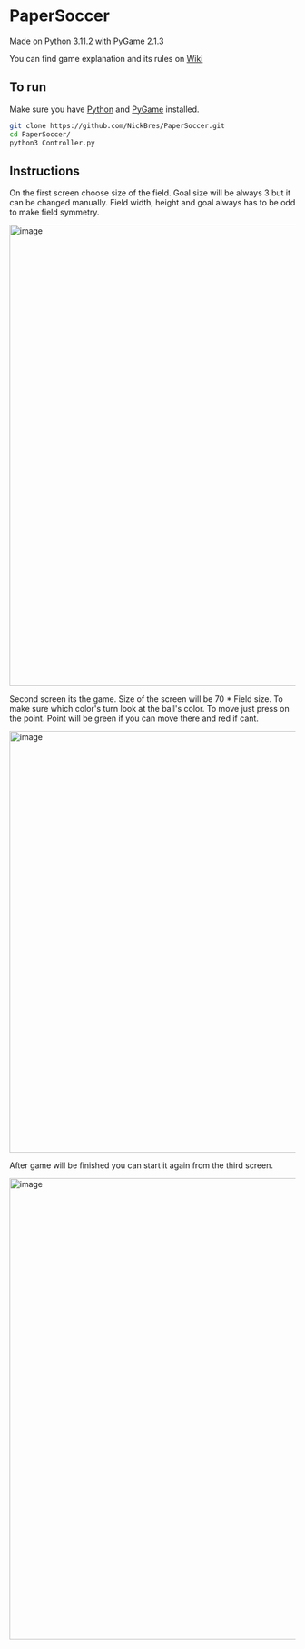 # PaperSoccer

Made on Python 3.11.2 with PyGame 2.1.3

You can find game explanation and its rules on [Wiki](https://en.wikipedia.org/wiki/Paper_soccer)

## To run

Make sure you have [Python](https://www.python.org/downloads/) and [PyGame](https://www.pygame.org/wiki/GettingStarted) installed.

   ```sh
   git clone https://github.com/NickBres/PaperSoccer.git
   cd PaperSoccer/
   python3 Controller.py
   ```
## Instructions

On the first screen choose size of the field. Goal size will be always 3 but it can be changed manually. Field width, height and goal always has to be odd to make field symmetry.

<img width="812" alt="image" src="https://user-images.githubusercontent.com/70432147/220419574-1d4cb2db-abc4-4bee-ab5e-a44e1894dc10.png">

Second screen its the game. Size of the screen will be 70 * Field size.
To make sure which color's turn look at the ball's color. To move just press on the point. Point will be green if you can move there and red if cant.

<img width="742" alt="image" src="https://user-images.githubusercontent.com/70432147/220421185-573fbca9-873c-441f-994d-fddde6cd0bca.png">

After game will be finished you can start it again from the third screen.

<img width="812" alt="image" src="https://user-images.githubusercontent.com/70432147/220421818-5de64db1-ca18-44bb-af8f-59709f897eea.png">


